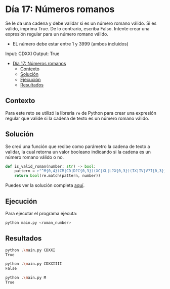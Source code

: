 # Día 17: Números romanos

Se le da una cadena y debe validar si es un número romano válido. Si es válido, imprima True. De lo contrario, escriba Falso. Intente crear una expresión regular para un número romano válido.

- EL número debe estar entre 1 y 3999 (ambos incluídos)

Input: CDXXI
Output: True

- [Día 17: Números romanos](#día-17-números-romanos)
  - [Contexto](#contexto)
  - [Solución](#solución)
  - [Ejecución](#ejecución)
  - [Resultados](#resultados)

## Contexto

Para este reto se utilizó la librería `re` de Python para crear una expresión regular que valide si la cadena de texto es un número romano válido.

## Solución

Se creó una función que recibe como parámetro la cadena de texto a validar, la cual retorna un valor booleano indicando si la cadena es un número romano válido o no.

```python
def is_valid_roman(number: str) -> bool:
    pattern = r"^M{0,4}(CM|CD|D?C{0,3})(XC|XL|L?X{0,3})(IX|IV|V?I{0,3})$"
    return bool(re.match(pattern, number))
```

Puedes ver la solución completa [aquí](main.py).

## Ejecución

Para ejecutar el programa ejecuta:

```bash
python main.py <roman_number>
```

## Resultados

```bash
python .\main.py CDXXI
True
```

```bash
python .\main.py CDXXIIII
False
```

```bash
python .\main.py M       
True
```

